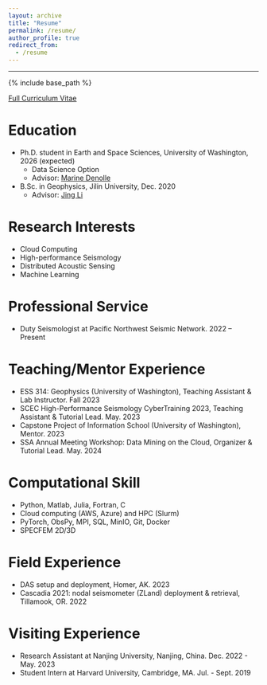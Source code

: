 ```yaml
---
layout: archive
title: "Resume"
permalink: /resume/
author_profile: true
redirect_from:
  - /resume
---
```

---
{% include base_path %}

[Full Curriculum Vitae](https://dasway.ess.washington.edu/shared/niyiyu/CV_Yiyu_Ni.pdf)

Education
======
* Ph.D. student in Earth and Space Sciences, University of Washington, 2026 (expected)
  * Data Science Option
  * Advisor: [Marine Denolle](https://ess.uw.edu/people/marine-denolle/)
* B.Sc. in Geophysics, Jilin University, Dec. 2020
  * Advisor: [Jing Li](https://scholar.google.com/citations?hl=en&user=qRXXUOQAAAAJ&view_op=list_works&sortby=pubdate)

Research Interests
======
* Cloud Computing
* High-performance Seismology
* Distributed Acoustic Sensing
* Machine Learning
  
Professional Service
======
* Duty Seismologist at Pacific Northwest Seismic Network. 2022 – Present

Teaching/Mentor Experience
======
* ESS 314: Geophysics (University of Washington), Teaching Assistant & Lab Instructor. Fall 2023
*	SCEC High-Performance Seismology CyberTraining 2023, Teaching Assistant & Tutorial Lead. May. 2023
* Capstone Project of Information School (University of Washington), Mentor. 2023
* SSA Annual Meeting Workshop: Data Mining on the Cloud, Organizer & Tutorial Lead. May. 2024

Computational Skill
======
* Python, Matlab, Julia, Fortran, C
* Cloud computing (AWS, Azure) and HPC (Slurm)
* PyTorch, ObsPy, MPI, SQL, MinIO, Git, Docker
* SPECFEM 2D/3D

Field Experience
======
* DAS setup and deployment, Homer, AK. 2023
*	Cascadia 2021: nodal seismometer (ZLand) deployment & retrieval, Tillamook, OR. 2022

Visiting Experience
======
* Research Assistant at Nanjing University, Nanjing, China. Dec. 2022 - May. 2023
* Student Intern at Harvard University, Cambridge, MA. Jul. - Sept. 2019